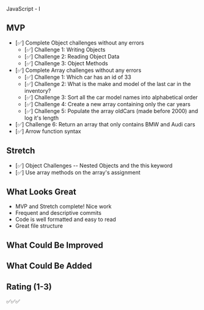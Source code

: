 JavaScript - I

## MVP

- [✅] Complete Object challenges without any errors
  - [✅] Challenge 1: Writing Objects
  - [✅] Challenge 2: Reading Object Data
  - [✅] Challenge 3: Object Methods
- [✅] Complete Array challenges without any errors
  - [✅] Challenge 1: Which car has an id of 33
  - [✅] Challenge 2: What is the make and model of the last car in the inventory?
  - [✅] Challenge 3: Sort all the car model names into alphabetical order
  - [✅] Challenge 4: Create a new array containing only the car years
  - [✅] Challenge 5: Populate the array oldCars (made before 2000) and log it's length
- [✅] Challenge 6: Return an array that only contains BMW and Audi cars
- [✅] Arrow function syntax

## Stretch

- [✅] Object Challenges -- Nested Objects and the this keyword
- [✅] Use array methods on the array's assignment

## What Looks Great

- MVP and Stretch complete! Nice work
- Frequent and descriptive commits
- Code is well formatted and easy to read
- Great file structure

## What Could Be Improved

## What Could Be Added

## Rating (1-3)

✅✅✅
